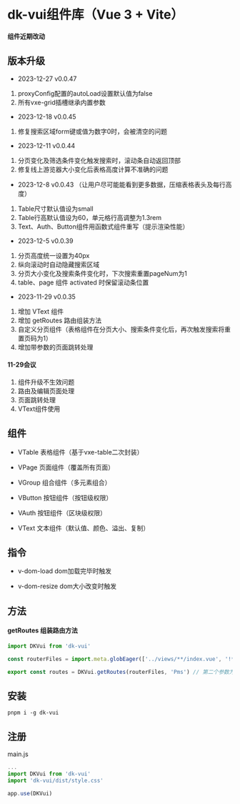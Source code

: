 # dk-vui组件库（Vue 3 + Vite）

#### 组件近期改动

## 版本升级

- 2023-12-27 v0.0.47
1. proxyConfig配置的autoLoad设置默认值为false
2. 所有vxe-grid插槽继承内置参数

- 2023-12-18 v0.0.45
1. 修复搜索区域form键或值为数字0时，会被清空的问题

- 2023-12-11 v0.0.44
1. 分页变化及筛选条件变化触发搜索时，滚动条自动返回顶部
2. 修复线上游览器大小变化后表格高度计算不准确的问题

- 2023-12-8 v0.0.43 （让用户尽可能能看到更多数据，压缩表格表头及每行高度）
1. Table尺寸默认值设为small
2. Table行高默认值设为60，单元格行高调整为1.3rem
3. Text、Auth、Button组件用函数式组件重写（提示渲染性能）

- 2023-12-5 v0.0.39
1. 分页高度统一设置为40px
2. 纵向滚动时自动隐藏搜索区域
3. 分页大小变化及搜索条件变化时，下次搜索重置pageNum为1
4. table、page 组件 activated 时保留滚动条位置

- 2023-11-29 v0.0.35
1. 增加 VText 组件
2. 增加 getRoutes 路由组装方法
3. 自定义分页组件（表格组件在分页大小、搜索条件变化后，再次触发搜索将重置页码为1）
4. 增加带参数的页面跳转处理

#### 11-29会议

1. 组件升级不生效问题
2. 路由及编辑页面处理
3. 页面跳转处理
4. VText组件使用

## 组件

- VTable 表格组件（基于vxe-table二次封装）

- VPage 页面组件（覆盖所有页面）

- VGroup 组合组件（多元素组合）

- VButton 按钮组件（按钮级权限）

- VAuth 按钮组件（区块级权限）

- VText 文本组件（默认值、颜色、溢出、复制）

## 指令

- v-dom-load dom加载完毕时触发

- v-dom-resize dom大小改变时触发

## 方法

#### getRoutes 组装路由方法

```js
import DKVui from 'dk-vui'

const routerFiles = import.meta.globEager(['../views/**/index.vue', '!**/components/**']) // 排除组件

export const routes = DKVui.getRoutes(routerFiles, 'Pms') // 第二个参数为路由名称前缀，如 Pms
```

## 安装

```git
pnpm i -g dk-vui
```

## 注册

main.js
```js
...
import DKVui from 'dk-vui'
import 'dk-vui/dist/style.css'

app.use(DKVui)
```